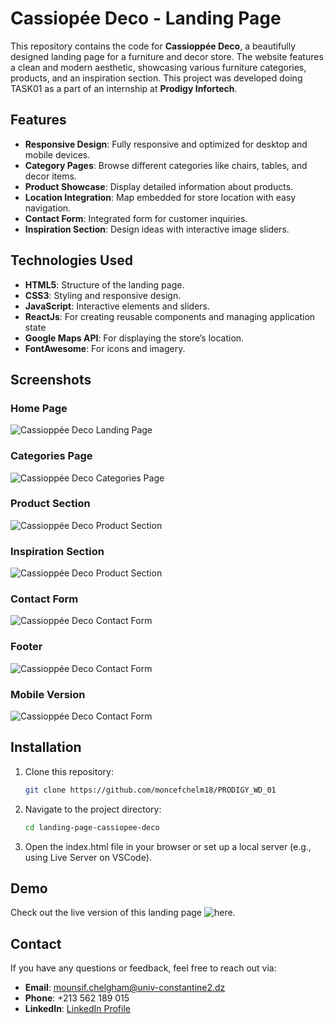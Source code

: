# Cassiopée Deco - Landing Page

This repository contains the code for **Cassioppée Deco**, a beautifully designed landing page for a furniture and decor store. The website features a clean and modern aesthetic, showcasing various furniture categories, products, and an inspiration section. This project was developed doing TASK01 as a part of an internship at **Prodigy Infortech**.

## Features

- **Responsive Design**: Fully responsive and optimized for desktop and mobile devices.
- **Category Pages**: Browse different categories like chairs, tables, and decor items.
- **Product Showcase**: Display detailed information about products.
- **Location Integration**: Map embedded for store location with easy navigation.
- **Contact Form**: Integrated form for customer inquiries.
- **Inspiration Section**: Design ideas with interactive image sliders.

## Technologies Used

- **HTML5**: Structure of the landing page.
- **CSS3**: Styling and responsive design.
- **JavaScript**: Interactive elements and sliders.
- **ReactJs**: For creating reusable components and managing application state
- **Google Maps API**: For displaying the store’s location.
- **FontAwesome**: For icons and imagery.

## Screenshots

### Home Page
![Cassioppée Deco Landing Page](screenshots/home.png)

### Categories Page
![Cassioppée Deco Categories Page](screenshots/categories.png)

### Product Section
![Cassioppée Deco Product Section](screenshots/products.png)

### Inspiration Section
![Cassioppée Deco Product Section](screenshots/inspiration.png)

### Contact Form
![Cassioppée Deco Contact Form](screenshots/contact.png)

### Footer 
![Cassioppée Deco Contact Form](screenshots/footer.png)

### Mobile Version 
![Cassioppée Deco Contact Form](screenshots/mobile.png)


## Installation

1. Clone this repository:

   ```bash
   git clone https://github.com/moncefchelm18/PRODIGY_WD_01

2. Navigate to the project directory:

   ```bash
   cd landing-page-cassiopee-deco

3. Open the index.html file in your browser or set up a local server (e.g., using Live Server on VSCode).

## Demo
Check out the live version of this landing page ![here](https://moncefchelm18.github.io/PRODIGY_WD_01/).

## Contact

If you have any questions or feedback, feel free to reach out via:

- **Email**: mounsif.chelgham@univ-constantine2.dz
- **Phone**: +213 562 189 015
- **LinkedIn**: [LinkedIn Profile](https://www.linkedin.com/in/your-linkedin-profile/)



